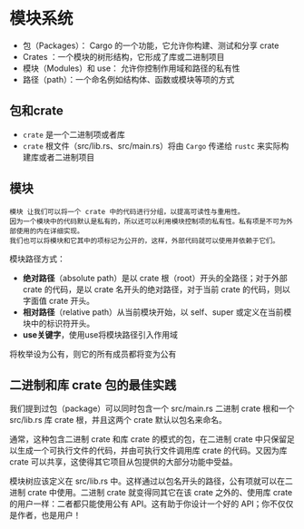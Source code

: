 # 模块系统

- 包（Packages）： Cargo 的一个功能，它允许你构建、测试和分享 crate
- Crates ：一个模块的树形结构，它形成了库或二进制项目
- 模块（Modules）和 use： 允许你控制作用域和路径的私有性
- 路径（path）：一个命名例如结构体、函数或模块等项的方式

## 包和crate

- `crate` 是一个二进制项或者库
- `crate` 根文件（src/lib.rs、src/main.rs）将由 `Cargo` 传递给 `rustc` 来实际构建库或者二进制项目

## 模块

    模块 让我们可以将一个 crate 中的代码进行分组，以提高可读性与重用性。
    因为一个模块中的代码默认是私有的，所以还可以利用模块控制项的私有性。私有项是不可为外部使用的内在详细实现。
    我们也可以将模块和它其中的项标记为公开的，这样，外部代码就可以使用并依赖于它们。

模块路径方式：
- **绝对路径**（absolute path）是以 crate 根（root）开头的全路径；对于外部 crate 的代码，是以 crate 名开头的绝对路径，对于当前 crate 的代码，则以字面值 crate 开头。
- **相对路径**（relative path）从当前模块开始，以 self、super 或定义在当前模块中的标识符开头。
- **use关键字**，使用use将模块路径引入作用域

将枚举设为公有，则它的所有成员都将变为公有

## 二进制和库 crate 包的最佳实践
我们提到过包（package）可以同时包含一个 src/main.rs 二进制 crate 根和一个 src/lib.rs 库 crate 根，并且这两个 crate 默认以包名来命名。

通常，这种包含二进制 crate 和库 crate 的模式的包，在二进制 crate 中只保留足以生成一个可执行文件的代码，并由可执行文件调用库 crate 的代码。又因为库 crate 可以共享，这使得其它项目从包提供的大部分功能中受益。

模块树应该定义在 src/lib.rs 中。这样通过以包名开头的路径，公有项就可以在二进制 crate 中使用。二进制 crate 就变得同其它在该 crate 之外的、使用库 crate 的用户一样：二者都只能使用公有 API。这有助于你设计一个好的 API；你不仅仅是作者，也是用户！



